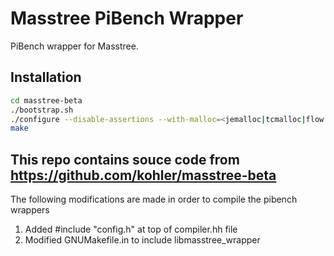 # Masstree PiBench Wrapper

PiBench wrapper for Masstree.

## Installation
```bash
cd masstree-beta 
./bootstrap.sh    
./configure --disable-assertions --with-malloc=<jemalloc|tcmalloc|flow|hoard>   
make
```


## This repo contains souce code from https://github.com/kohler/masstree-beta
The following modifications are made in order to compile the pibench wrappers

1. Added #include "config.h" at top of compiler.hh file 
2. Modified GNUMakefile.in to include libmasstree_wrapper
